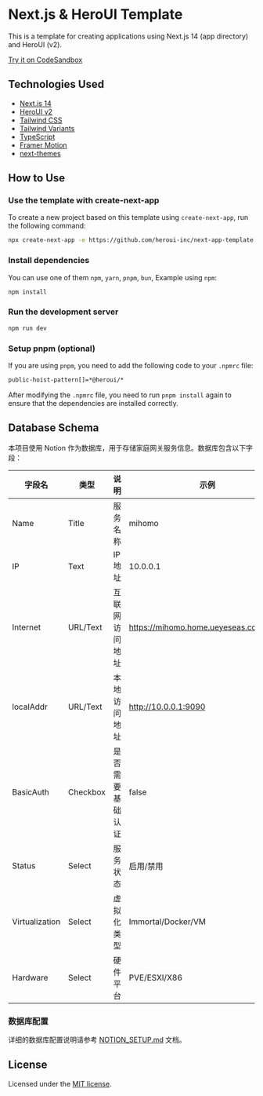 # Next.js & HeroUI Template

This is a template for creating applications using Next.js 14 (app directory) and HeroUI (v2).

[Try it on CodeSandbox](https://githubbox.com/heroui-inc/heroui/next-app-template)

## Technologies Used

- [Next.js 14](https://nextjs.org/docs/getting-started)
- [HeroUI v2](https://heroui.com/)
- [Tailwind CSS](https://tailwindcss.com/)
- [Tailwind Variants](https://tailwind-variants.org)
- [TypeScript](https://www.typescriptlang.org/)
- [Framer Motion](https://www.framer.com/motion/)
- [next-themes](https://github.com/pacocoursey/next-themes)

## How to Use

### Use the template with create-next-app

To create a new project based on this template using `create-next-app`, run the following command:

```bash
npx create-next-app -e https://github.com/heroui-inc/next-app-template
```

### Install dependencies

You can use one of them `npm`, `yarn`, `pnpm`, `bun`, Example using `npm`:

```bash
npm install
```

### Run the development server

```bash
npm run dev
```

### Setup pnpm (optional)

If you are using `pnpm`, you need to add the following code to your `.npmrc` file:

```bash
public-hoist-pattern[]=*@heroui/*
```

After modifying the `.npmrc` file, you need to run `pnpm install` again to ensure that the dependencies are installed correctly.

## Database Schema

本项目使用 Notion 作为数据库，用于存储家庭网关服务信息。数据库包含以下字段：

| 字段名 | 类型 | 说明 | 示例 |
|--------|------|------|------|
| Name | Title | 服务名称 | mihomo |
| IP | Text | IP 地址 | 10.0.0.1 |
| Internet | URL/Text | 互联网访问地址 | https://mihomo.home.ueyeseas.com:8443 |
| localAddr | URL/Text | 本地访问地址 | http://10.0.0.1:9090 |
| BasicAuth | Checkbox | 是否需要基础认证 | false |
| Status | Select | 服务状态 | 启用/禁用 |
| Virtualization | Select | 虚拟化类型 | Immortal/Docker/VM |
| Hardware | Select | 硬件平台 | PVE/ESXI/X86 |

### 数据库配置

详细的数据库配置说明请参考 [NOTION_SETUP.md](./NOTION_SETUP.md) 文档。

## License

Licensed under the [MIT license](https://github.com/heroui-inc/next-app-template/blob/main/LICENSE).
